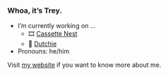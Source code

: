 ### Whoa, it’s Trey.

- I’m currently working on ...
    - 🎞 [Cassette Nest](http://cassettenest.com)
    - 💚 [Dutchie](https://github.com/GetDutchie)
- Pronouns: he/him

Visit [my website](https://treypiepmeier.com) if you want to know more about me.
